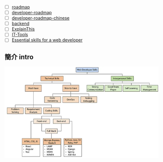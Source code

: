 - [ ] [roadmap](https://roadmap.sh/)
- [ ] [developer-roadmap](https://github.com/kamranahmedse/developer-roadmap)
- [ ] [developer-roadmap-chinese](https://github.com/goodjack/developer-roadmap-chinese)
- [ ] [backend](http://192.168.25.60:8000/files/file_storage/210d883f.pdf)
- [ ] [ExplainThis](https://www.explainthis.io/zh-hant/about)
- [ ] [IT-Tools](https://it.jason.tools/)
- [ ] [Essential skills for a web developer](https://learningdaily.dev/essential-skills-for-a-web-developer-5dbc052cea89)

## 簡介 intro

![web-developer-skills.png](https://raw.githubusercontent.com/singyichen/images/main/images/web-developer-skills.png)


